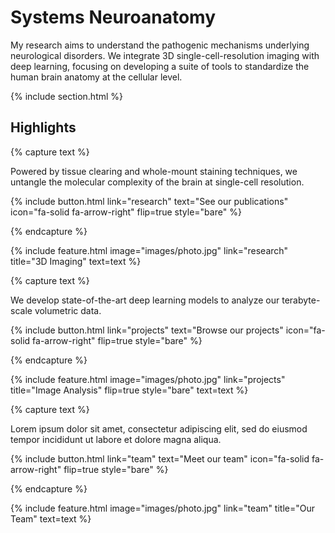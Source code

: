 ---
---

# Systems Neuroanatomy

My research aims to understand the pathogenic mechanisms underlying neurological disorders. We integrate 3D single-cell-resolution imaging with deep learning, focusing on developing a suite of tools to standardize the human brain anatomy at the cellular level. 


{% include section.html %}

## Highlights

{% capture text %}

Powered by tissue clearing and whole-mount staining techniques, we untangle the molecular complexity of the brain at single-cell resolution.

{%
  include button.html
  link="research"
  text="See our publications"
  icon="fa-solid fa-arrow-right"
  flip=true
  style="bare"
%}

{% endcapture %}

{%
  include feature.html
  image="images/photo.jpg"
  link="research"
  title="3D Imaging"
  text=text
%}

{% capture text %}

We develop state-of-the-art deep learning models to analyze our terabyte-scale volumetric data.

{%
  include button.html
  link="projects"
  text="Browse our projects"
  icon="fa-solid fa-arrow-right"
  flip=true
  style="bare"
%}

{% endcapture %}

{%
  include feature.html
  image="images/photo.jpg"
  link="projects"
  title="Image Analysis"
  flip=true
  style="bare"
  text=text
%}

{% capture text %}

Lorem ipsum dolor sit amet, consectetur adipiscing elit, sed do eiusmod tempor incididunt ut labore et dolore magna aliqua.

{%
  include button.html
  link="team"
  text="Meet our team"
  icon="fa-solid fa-arrow-right"
  flip=true
  style="bare"
%}

{% endcapture %}

{%
  include feature.html
  image="images/photo.jpg"
  link="team"
  title="Our Team"
  text=text
%}
